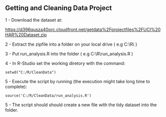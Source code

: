## Getting and Cleaning Data Project

1 - Download the dataset at:
 
https://d396qusza40orc.cloudfront.net/getdata%2Fprojectfiles%2FUCI%20HAR%20Dataset.zip

2 - Extract the zipfile into a folder on your local drive ( e.g C:\R\ )

3 - Put run_analysis.R into the folder ( e.g C:\R\run_analysis.R )

4 - In R-Studio set the working diretory with the command: 

```{r}
setwd("C:/R/CleanData")
```
5 - Execute the script by running (the execution might take long time to complete):

```{r}
source('C:/R/CleanData/run_analysis.R')
```

5 - The script should should create a new file with the tidy dataset into the folder.